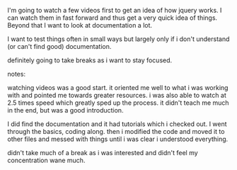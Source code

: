 I'm going to watch a few videos first to get an idea of how jquery works. I can watch them in fast forward and thus get a very quick idea of things. Beyond that I want to look at documentation a lot. 

I want to test things often in small ways but largely only if i don't understand (or can't find good) documentation.

definitely going to take breaks as i want to stay focused.


notes:

watching videos was a good start. it oriented me well to what i was working with and pointed me towards greater resources. i was also able to watch at 2.5 times speed which greatly sped up the process. it didn't teach me much in the end, but was a good introduction.

I did find the documentation and it had tutorials which i checked out. I went through the basics, coding along. then i modified the code and moved it to other files and messed with things until i was clear i understood everything. 

didn't take much of a break as i was interested and didn't feel my concentration wane much.